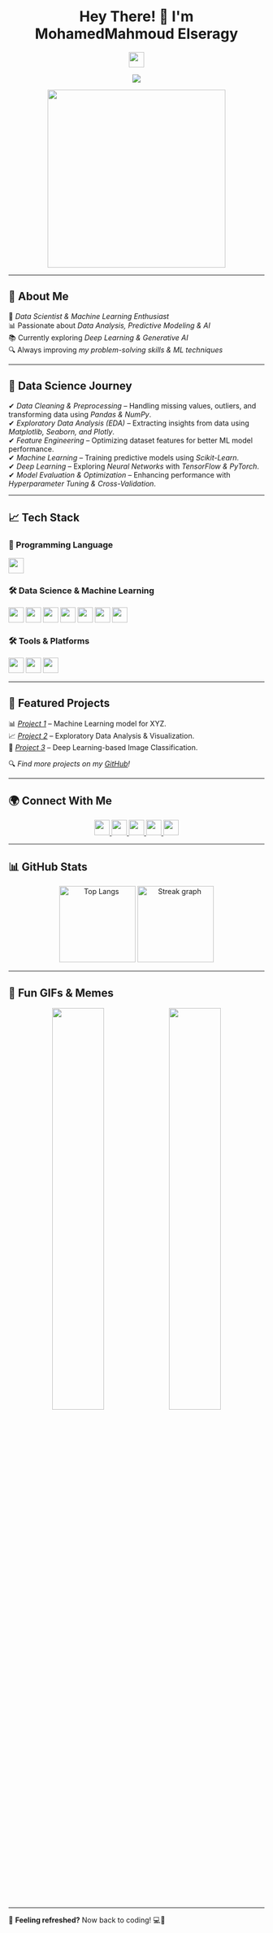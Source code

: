 <h1 align="center">Hey There! 👋 I'm MohamedMahmoud Elseragy</h1>

<p align="center">
  <img src="https://media.giphy.com/media/hvRJCLFzcasrR4ia7z/giphy.gif" width="30px">
</p>

<p align="center">
  <img src="https://readme-typing-svg.herokuapp.com?font=Fira+Code&size=22&pause=1000&color=F7B93E&center=true&vCenter=true&width=550&lines=Data+Scientist+%7C+Machine+Learning+%7C+AI+Explorer;Passionate+about+Data+%26+AI;Turning+Data+into+Insights!" />
</p>

<p align="center">
  <img src="https://media.giphy.com/media/qgQUggAC3Pfv687qPC/giphy.gif" width="350">
</p>

---

## 🚀 About Me  
🎯 *Data Scientist & Machine Learning Enthusiast*  
📊 Passionate about *Data Analysis, Predictive Modeling & AI*  
📚 Currently exploring *Deep Learning & Generative AI*  
🔍 Always improving *my problem-solving skills & ML techniques*  

---

## 🔬 Data Science Journey  

✔ *Data Cleaning & Preprocessing* – Handling missing values, outliers, and transforming data using *Pandas & NumPy*.  
✔ *Exploratory Data Analysis (EDA)* – Extracting insights from data using *Matplotlib, Seaborn, and Plotly*.  
✔ *Feature Engineering* – Optimizing dataset features for better ML model performance.  
✔ *Machine Learning* – Training predictive models using *Scikit-Learn*.  
✔ *Deep Learning* – Exploring *Neural Networks* with *TensorFlow & PyTorch*.  
✔ *Model Evaluation & Optimization* – Enhancing performance with *Hyperparameter Tuning & Cross-Validation*.  

---

## 📈 Tech Stack  

### 🐍 Programming Language  
<p align="left">
  <img src="https://img.shields.io/badge/Python-FFD43B?logo=python&logoColor=blue&style=for-the-badge" height="30" />
</p>

### 🛠 Data Science & Machine Learning  
<p align="left">
  <img src="https://img.shields.io/badge/Pandas-150458?logo=pandas&logoColor=white&style=for-the-badge" height="30" />
  <img src="https://img.shields.io/badge/NumPy-013243?logo=numpy&logoColor=white&style=for-the-badge" height="30" />
  <img src="https://img.shields.io/badge/Matplotlib-11557C?logo=matplotlib&logoColor=white&style=for-the-badge" height="30" />
  <img src="https://img.shields.io/badge/Seaborn-009688?logo=seaborn&logoColor=white&style=for-the-badge" height="30" />
  <img src="https://img.shields.io/badge/Scikit--learn-F7931E?logo=scikit-learn&logoColor=white&style=for-the-badge" height="30" />
  <img src="https://img.shields.io/badge/TensorFlow-FF6F00?logo=tensorflow&logoColor=white&style=for-the-badge" height="30" />
  <img src="https://img.shields.io/badge/PyTorch-EE4C2C?logo=pytorch&logoColor=white&style=for-the-badge" height="30" />
</p>

### 🛠 Tools & Platforms  
<p align="left">
  <img src="https://img.shields.io/badge/Jupyter-F37626?logo=jupyter&logoColor=black&style=for-the-badge" height="30" />
  <img src="https://img.shields.io/badge/GitHub-181717?logo=github&logoColor=white&style=for-the-badge" height="30" />
  <img src="https://img.shields.io/badge/VSCode-007ACC?logo=visual-studio-code&logoColor=white&style=for-the-badge" height="30" />
</p>

---

## 🚀 Featured Projects  

📊 *[Project 1](https://github.com/YOUR_GITHUB_USERNAME/PROJECT1)* – Machine Learning model for XYZ.  
📈 *[Project 2](https://github.com/YOUR_GITHUB_USERNAME/PROJECT2)* – Exploratory Data Analysis & Visualization.  
🤖 *[Project 3](https://github.com/YOUR_GITHUB_USERNAME/PROJECT3)* – Deep Learning-based Image Classification.  

🔍 *Find more projects on my [GitHub](https://github.com/YOUR_GITHUB_USERNAME?tab=repositories)!*  

---

## 🌍 Connect With Me  

<p align="center">
  <a href="https://linkedin.com/in/YOUR_LINKEDIN">
    <img src="https://img.shields.io/badge/LinkedIn-0A66C2?style=for-the-badge&logo=linkedin&logoColor=white" height="30" />
  </a>
  <a href="mailto:YOUR_EMAIL">
    <img src="https://img.shields.io/badge/Email-D14836?style=for-the-badge&logo=gmail&logoColor=white" height="30" />
  </a>
  <a href="https://www.kaggle.com/YOUR_KAGGLE">
    <img src="https://img.shields.io/badge/Kaggle-20BEFF?style=for-the-badge&logo=kaggle&logoColor=white" height="30" />
  </a>
  <a href="https://www.instagram.com/YOUR_INSTAGRAM">
    <img src="https://img.shields.io/badge/Instagram-E4405F?style=for-the-badge&logo=instagram&logoColor=white" height="30" />
  </a>
  <a href="https://t.me/YOUR_TELEGRAM">
    <img src="https://img.shields.io/badge/Telegram-26A5E4?style=for-the-badge&logo=telegram&logoColor=white" height="30" />
  </a>
</p>

---

## 📊 GitHub Stats  

<p align="center">
  <img src="https://github-readme-stats.vercel.app/api/top-langs?username=YOUR_GITHUB_USERNAME&locale=en&hide_title=false&layout=compact&card_width=320&langs_count=7&theme=radical&hide_border=true" height="150" alt="Top Langs"/>
  <img src="https://streak-stats.demolab.com?user=YOUR_GITHUB_USERNAME&theme=radical&hide_border=true" height="150" alt="Streak graph"/>
</p>

---

## 🤖 Fun GIFs & Memes  
<p align="center">
  <img src="https://media.giphy.com/media/QTfX9Ejfra3ZmNxh6B/giphy.gif" width="45%"/>
  <img src="https://media.giphy.com/media/LmNwrBhejkK9EFP504/giphy.gif" width="45%"/>
</p>

---


🔹 **Feeling refreshed?** Now back to coding! 💻🚀  
